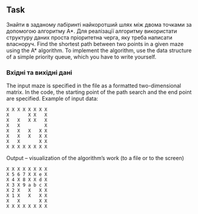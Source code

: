 ## Task
Знайти в заданому лабіринті найкоротший шлях між двома точками за допомогою алгоритму A\*. Для реалізації алгоритму використати структуру даних проста пріоритетна черга, яку треба написати власноруч.
Find the shortest path between two points in a given maze using the A\* algorithm. To implement the algorithm, use the data structure of a simple priority queue, which you have to write yourself.

### Вхідні та вихідні дані
The input maze is specified in the file as a formatted two-dimensional matrix. In the code, the starting point of the path search and the end point are specified. Example of input data:
```
X X X X X X X X   
X       X X   X   
X   X   X X   X   
X   X         X   
X   X   X   X X     
X   X   X   X X   
X   X       X X   
X X X X X X X X 
```
Output – visualization of the algorithm’s work (to a file or to the screen)
```
X X X X X X X X   
X 5 6 7 X X e X   
X 4 X 8 X X d X   
X 3 X 9 a b c X   
X 2 X   X   X X    
X 1 X   X   X X  
X   X       X X  
X X X X X X X X  
```
